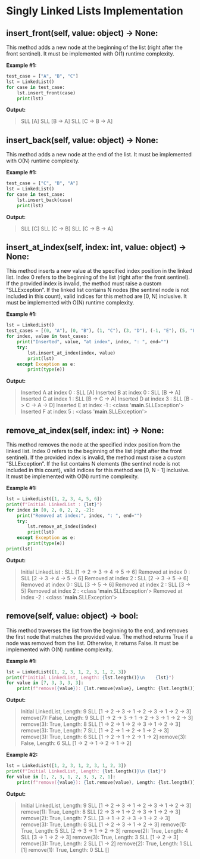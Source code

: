 # Singly Linked Lists Implementation

## insert_front(self, value: object) -> None:

This method adds a new node at the beginning of the list (right after the front sentinel). It must be implemented with O(1) runtime complexity.

**Example #1:**

```python
test_case = ["A", "B", "C"]
lst = LinkedList()
for case in test_case:
    lst.insert_front(case)
    print(lst)
```

**Output:**

> SLL [A]
> SLL [B -> A]
> SLL [C -> B -> A]

## insert_back(self, value: object) -> None:

This method adds a new node at the end of the list. It must be implemented with O(N) runtime complexity.

**Example #1:**

```python
test_case = ["C", "B", "A"]
lst = LinkedList()
for case in test_case:
    lst.insert_back(case)
    print(lst)
```

**Output:**

> SLL [C]
> SLL [C -> B]
> SLL [C -> B -> A]

## insert_at_index(self, index: int, value: object) -> None:

This method inserts a new value at the specified index position in the linked list. Index 0 refers to the beginning of the list (right after the front sentinel).
If the provided index is invalid, the method must raise a custom “SLLException”. If the linked list contains N nodes (the sentinel node is not included in this count), valid indices for this method are [0, N] inclusive. It must be implemented with O(N) runtime complexity.

**Example #1:**

```python
lst = LinkedList()
test_cases = [(0, "A"), (0, "B"), (1, "C"), (3, "D"), (-1, "E"), (5, "F")]
for index, value in test_cases:
    print("Inserted", value, "at index", index, ": ", end="")
    try:
        lst.insert_at_index(index, value)
        print(lst)
    except Exception as e:
        print(type(e))

```

**Output:**

> Inserted A at index 0 : SLL [A]
> Inserted B at index 0 : SLL [B -> A]
> Inserted C at index 1 : SLL [B -> C -> A]
> Inserted D at index 3 : SLL [B -> C -> A -> D]
> Inserted E at index -1 : <class '**main**.SLLException'>
> Inserted F at index 5 : <class '**main**.SLLException'>

## remove_at_index(self, index: int) -> None:

This method removes the node at the specified index position from the linked list. Index 0 refers to the beginning of the list (right after the front sentinel).
If the provided index is invalid, the method must raise a custom “SLLException”. If the list contains N elements (the sentinel node is not included in this count), valid indices for this method are [0, N - 1] inclusive. It must be implemented with O(N) runtime complexity.

**Example #1:**

```python
lst = LinkedList([1, 2, 3, 4, 5, 6])
print(f"Initial LinkedList : {lst}")
for index in [0, 2, 0, 2, 2, -2]:
    print("Removed at index:", index, ": ", end="")
    try:
        lst.remove_at_index(index)
        print(lst)
    except Exception as e:
        print(type(e))
print(lst)

```

**Output:**

> Initial LinkedList : SLL [1 -> 2 -> 3 -> 4 -> 5 -> 6]
> Removed at index 0 : SLL [2 -> 3 -> 4 -> 5 -> 6]
> Removed at index 2 : SLL [2 -> 3 -> 5 -> 6]
> Removed at index 0 : SLL [3 -> 5 -> 6]
> Removed at index 2 : SLL [3 -> 5]
> Removed at index 2 : <class '**main**.SLLException'>
> Removed at index -2 : <class '**main**.SLLException'>

## remove(self, value: object) -> bool:

This method traverses the list from the beginning to the end, and removes the first node that matches the provided value. The method returns True if a node was removed from the list. Otherwise, it returns False. It must be implemented with O(N) runtime complexity.

**Example #1:**

```python
lst = LinkedList([1, 2, 3, 1, 2, 3, 1, 2, 3])
print(f"Initial LinkedList, Length: {lst.length()}\n	{lst}")
for value in [7, 3, 3, 3, 3]:
    print(f"remove({value}): {lst.remove(value}, Length: {lst.length()}" f"\n {lst}")

```

**Output:**

> Initial LinkedList, Length: 9
> SLL [1 -> 2 -> 3 -> 1 -> 2 -> 3 -> 1 -> 2 -> 3]
> remove(7): False, Length: 9
> SLL [1 -> 2 -> 3 -> 1 -> 2 -> 3 -> 1 -> 2 -> 3]
> remove(3): True, Length: 8
> SLL [1 -> 2 -> 1 -> 2 -> 3 -> 1 -> 2 -> 3]
> remove(3): True, Length: 7
> SLL [1 -> 2 -> 1 -> 2 -> 1 -> 2 -> 3]
> remove(3): True, Length: 6
> SLL [1 -> 2 -> 1 -> 2 -> 1 -> 2]
> remove(3): False, Length: 6
> SLL [1 -> 2 -> 1 -> 2 -> 1 -> 2]

**Example #2:**

```python
lst = LinkedList([1, 2, 3, 1, 2, 3, 1, 2, 3])
print(f"Initial LinkedList, Length: {lst.length()}\n {lst}")
for value in [1, 2, 3, 1, 2, 3, 3, 2, 1]:
    print(f"remove({value}): {lst.remove(value), Length: {lst.length()}" f"\n {lst}")

```

**Output:**

> Initial LinkedList, Length: 9
> SLL [1 -> 2 -> 3 -> 1 -> 2 -> 3 -> 1 -> 2 -> 3]
> remove(1): True, Length: 8
> SLL [2 -> 3 -> 1 -> 2 -> 3 -> 1 -> 2 -> 3]
> remove(2): True, Length: 7
> SLL [3 -> 1 -> 2 -> 3 -> 1 -> 2 -> 3]
> remove(3): True, Length: 6
> SLL [1 -> 2 -> 3 -> 1 -> 2 -> 3]
> remove(1): True, Length: 5
> SLL [2 -> 3 -> 1 -> 2 -> 3]
> remove(2): True, Length: 4
> SLL [3 -> 1 -> 2 -> 3]
> remove(3): True, Length: 3
> SLL [1 -> 2 -> 3]
> remove(3): True, Length: 2
> SLL [1 -> 2]
> remove(2): True, Length: 1
> SLL [1]
> remove(1): True, Length: 0
> SLL []
